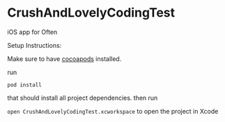 # CrushAndLovelyCodingTest
iOS app for Often

Setup Instructions:

Make sure to have [cocoapods](https://cocoapods.org/) installed.

run

`pod install`

that should install all project dependencies. then run

`open CrushAndLovelyCodingTest.xcworkspace` to open the project in Xcode

